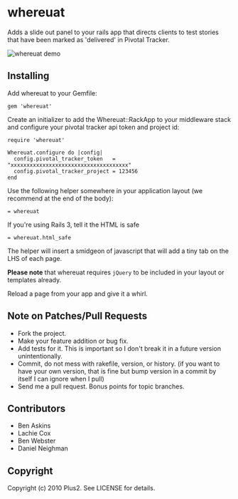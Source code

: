 # whereuat

Adds a slide out panel to your rails app that directs clients to test stories that have been marked as 'delivered' in Pivotal Tracker.

![whereuat demo](http://img.skitch.com/20100806-gug4f5uapk6ixh64sk16qenf9s.jpg)

## Installing

Add whereuat to your Gemfile:

    gem 'whereuat'

Create an initializer to add the Whereuat::RackApp to your middleware stack and configure your pivotal tracker api token and project id:

    require 'whereuat'

    Whereuat.configure do |config|
      config.pivotal_tracker_token   = "xxxxxxxxxxxxxxxxxxxxxxxxxxxxxxxxxxxxx"
      config.pivotal_tracker_project = 123456
    end

Use the following helper somewhere in your application layout (we recommend at the end of the body):

    = whereuat

If you're using Rails 3, tell it the HTML is safe

    = whereuat.html_safe

The helper will insert a smidgeon of javascript that will add a tiny tab on the LHS of each page.

**Please note** that whereuat requires `jQuery` to be included in your layout or templates already.

Reload a page from your app and give it a whirl.

## Note on Patches/Pull Requests

* Fork the project.
* Make your feature addition or bug fix.
* Add tests for it. This is important so I don't break it in a future version unintentionally.
* Commit, do not mess with rakefile, version, or history.
  (if you want to have your own version, that is fine but bump version in a commit by itself I can ignore when I pull)
* Send me a pull request. Bonus points for topic branches.

## Contributors

* Ben Askins
* Lachie Cox
* Ben Webster
* Daniel Neighman

## Copyright

Copyright (c) 2010 Plus2. See LICENSE for details.
